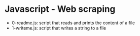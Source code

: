# Javascript - Web scraping
* 0-readme.js: script that reads and prints the content of a file
* 1-writeme.js: script that writes a string to a file
